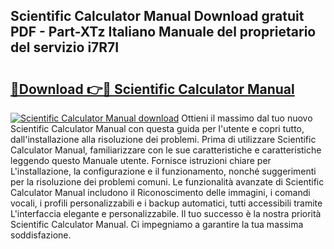 ## Scientific Calculator Manual Download gratuit PDF - Part-XTz Italiano Manuale del proprietario del servizio i7R7I

# <h2><a href="http://dfgvwm1.blite.top/?on=Scientific+Calculator+Manual">🔗Download 👉🔴 Scientific Calculator Manual</a></h2>

[![Scientific Calculator Manual download](https://i.imgur.com/lujVjoI.png)](http://dfgvwm1.blite.top/?on=Scientific+Calculator+Manual)
Ottieni il massimo dal tuo nuovo Scientific Calculator Manual con questa guida per l'utente e copri tutto, dall'installazione alla risoluzione dei problemi. Prima di utilizzare Scientific Calculator Manual, familiarizzare con le sue caratteristiche e caratteristiche leggendo questo Manuale utente. Fornisce istruzioni chiare per L'installazione, la configurazione e il funzionamento, nonché suggerimenti per la risoluzione dei problemi comuni. Le funzionalità avanzate di Scientific Calculator Manual includono il Riconoscimento delle immagini, i comandi vocali, i profili personalizzabili e i backup automatici, tutti accessibili tramite L'interfaccia elegante e personalizzabile. Il tuo successo è la nostra priorità Scientific Calculator Manual. Ci impegniamo a garantire la tua massima soddisfazione.
